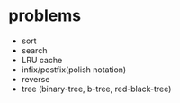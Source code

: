 problems
========

- sort
- search
- LRU cache
- infix/postfix(polish notation)
- reverse
- tree (binary-tree, b-tree, red-black-tree)
